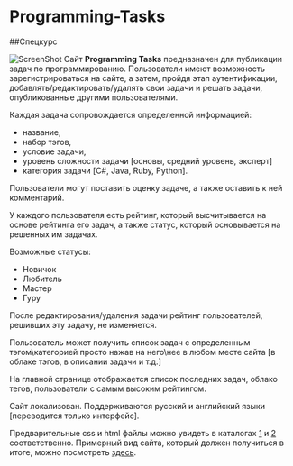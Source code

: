 # Programming-Tasks
##Спецкурс

![ScreenShot](http://codecondo.com/wp-content/uploads/2014/04/5-Coding-Challenges-to-Help-You-Train-Your-Brain.jpg)
Сайт **Programming Tasks** предназначен для публикации задач по программированию.
Пользователи имеют возможность зарегистрироваться на сайте, а затем, пройдя этап аутентификации, добавлять/редактировать/удалять свои задачи и решать задачи, опубликованные другими пользователями.

Каждая задача сопровождается определенной информацией: 
  - название,
  - набор тэгов,
  - условие задачи,
  - уровень сложности задачи [основы, средний уровень, эксперт]
  - категория задачи [C#, Java, Ruby, Python].

Пользователи могут поставить оценку задаче, а также оставить к ней комментарий. 

У каждого пользователя есть рейтинг, который высчитывается на основе рейтинга его задач, а также статус, который основывается на решенных им задачах. 

Возможные статусы:
  - Новичок
  - Любитель
  - Мастер
  - Гуру
  
После редактирования/удаления задачи рейтинг пользователей, решивших эту задачу, не изменяется.

Пользователь может получить список задач с определенным тэгом\категорией просто нажав на него\нее в любом месте сайта [в облаке тэгов, в описании задачи и т.д.]

На главной странице отображается список последних задач, облако тегов, пользователи с самым высоким рейтингом.

Сайт локализован. Поддерживаются русский и английский языки [переводится только интерфейс].

Предварительные css и html файлы можно увидеть в каталогах [1](https://github.com/DaryaKolyadko/Programming-Tasks/tree/master/ProgrammingTasks/src/main/webapp/css) и [2](https://github.com/DaryaKolyadko/Programming-Tasks/tree/master/ProgrammingTasks/src/main/webapp) соответственно.
Примерный вид сайта, который должен получиться в итоге, можно посмотреть [здесь](https://www.dropbox.com/sh/30z6heskw53g96r/AAAo0RgAM-p4-hfSZTQHI7BLa?dl=0).
